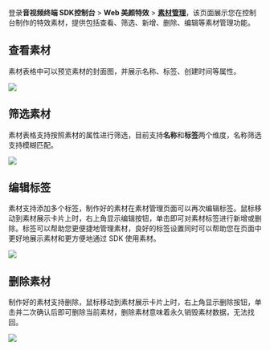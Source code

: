 登录**音视频终端 SDK控制台** > **Web 美颜特效** > [**素材管理**](https://console.cloud.tencent.com/vcube/web)，该页面展示您在控制台制作的特效素材，提供包括查看、筛选、新增、删除、编辑等素材管理功能。

## 查看素材
素材表格中可以预览素材的封面图，并展示名称、标签、创建时间等属性。

![](https://qcloudimg.tencent-cloud.cn/raw/417d371957ac658edbdc8717e3677e9d.png)

## 筛选素材

素材表格支持按照素材的属性进行筛选，目前支持**名称**和**标签**两个维度，名称筛选支持模糊匹配。

![](https://qcloudimg.tencent-cloud.cn/raw/22d536bfa592c7ec57af93fa6a64412d.png)

## 编辑标签

素材支持添加多个标签，制作好的素材在素材管理页面可以再次编辑标签。鼠标移动到素材展示卡片上时，右上角显示编辑按钮，单击即可对素材标签进行新增或删除。标签可以帮助您更便捷地管理素材，良好的标签设置同时可以帮助您在页面中更好地展示素材和更方便地通过 SDK 使用素材。

![](https://qcloudimg.tencent-cloud.cn/raw/33f9c45fd4ef68591d0e743fa588fe88.png)
## 删除素材

制作好的素材支持删除，鼠标移动到素材展示卡片上时，右上角显示删除按钮，单击并二次确认后即可删除当前素材，删除素材意味着永久销毁素材数据，无法找回。

![](https://qcloudimg.tencent-cloud.cn/raw/ebcd027f39b337feae9607ea696a0185.png)
